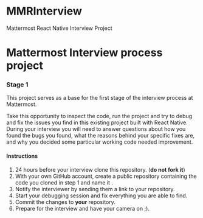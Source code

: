 # MMRInterview
Mattermost React Native Interview Project
# Mattermost Interview process project

### Stage 1

This project serves as a base for the first stage of the interview process at Mattermost.

Take this opportunity to inspect the code, run the project and try to debug and fix the issues you find in this existing project built with React Native.
During your interview you will need to answer questions about how you found the bugs you found, what the reasons behind your specific fixes are, and why you decided some particular working code needed improvement.

#### Instructions
1. 24 hours before your interview clone this repository. (**do not fork it**)
2. With your own GitHub account, create a public repository containing the code you cloned in step 1 and name it <firstname-lastname-movies>.
3. Notify the interviewer by sending them a link to your repository.
4. Start your debugging session and fix everything you are able to find.
5. Commit the changes to **your** repository.
6. Prepare for the interview and have your camera on ;).
